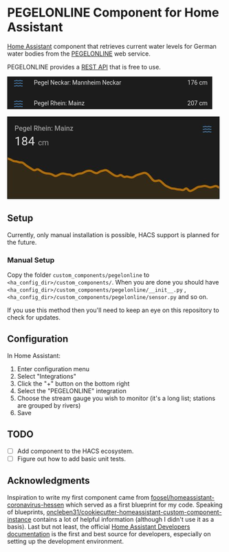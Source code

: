 # PEGELONLINE Component for Home Assistant

[Home Assistant](https://www.home-assistant.io/) component that retrieves current water levels for German water bodies
from the [PEGELONLINE](https://www.pegelonline.wsv.de/) web service.

PEGELONLINE provides a [REST API](https://www.pegelonline.wsv.de/webservice/dokuRestapi) that is free to use.

![Screenshot of the sensor in Home Assistant](./pegelonline.png)

![Screenshot of a three-day graph in Home Assistant](./pegelonline_graph.png)

## Setup

Currently, only manual installation is possible, HACS support is planned for the future.

### Manual Setup

Copy the folder `custom_components/pegelonline` to `<ha_config_dir>/custom_components/`. When you are done you should
have `<ha_config_dir>/custom_components/pegelonline/__init__.py`
, `<ha_config_dir>/custom_components/pegelonline/sensor.py` and so on.

If you use this method then you'll need to keep an eye on this repository to check for updates.

## Configuration

In Home Assistant:

1. Enter configuration menu
2. Select "Integrations"
3. Click the "+" button on the bottom right
4. Select the "PEGELONLINE" integration
5. Choose the stream gauge you wish to monitor (it's a long list; stations are grouped by rivers)
6. Save

## TODO

* [ ] Add component to the HACS ecosystem.
* [ ] Figure out how to add basic unit tests.

## Acknowledgments

Inspiration to write my first component came
from [foosel/homeassistant-coronavirus-hessen](https://github.com/foosel/homeassistant-coronavirus-hessen) which served
as a first blueprint for my code. Speaking of
blueprints, [oncleben31/cookiecutter-homeassistant-custom-component-instance](https://github.com/oncleben31/cookiecutter-homeassistant-custom-component-instance)
contains a lot of helpful information (although I didn't use it as a basis). Last but not least, the
official [Home Assistant Developers documentation](https://developers.home-assistant.io/docs/development_environment) is
the first and best source for developers, especially on setting up the development environment.